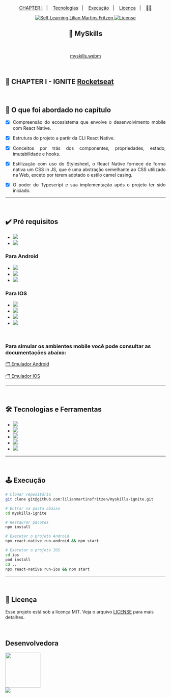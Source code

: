 <p align="center">
  <a href="#CHAPTERI">CHAPTER I</a>&nbsp;&nbsp;&nbsp;|&nbsp;&nbsp;&nbsp;
  <a href="#tecnologias">Tecnologias</a>&nbsp;&nbsp;&nbsp;|&nbsp;&nbsp;&nbsp;
  <a href="#execucao">Execução</a>&nbsp;&nbsp;&nbsp;|&nbsp;&nbsp;&nbsp;
  <a href="#licenca">Licença</a>&nbsp;&nbsp;&nbsp;|&nbsp;&nbsp;&nbsp;
  <a href="#desenvolvedora">🙋‍♀️</a>
</p>

<p align="center">
<a href="https://github.com/lilianmartinsfritzen">
  <img src="https://img.shields.io/static/v1?label=self-learning&message=LMF&color=49AA26&labelColor=000000" alt="Self Learning Lílian Martins Fritzen" />
</a>
<a href="https://github.com/lilianmartinsfritzen/orange-memory/blob/master/LICENSE">
  <img alt="License" src="https://img.shields.io/static/v1?label=license&message=MIT&color=49AA26&labelColor=000000" />
</a>
</p>

<h2 align="center"> 📱 MySkills </h2>
<br>
<div align="center">

[myskills.webm](https://user-images.githubusercontent.com/83084256/180616380-2f5128f2-60e4-4916-8272-25dfff04358a.webm)

</div>
<br>

<h2 id="CHAPTERI">
  🚀 CHAPTER I - IGNITE <a href="https://www.rocketseat.com.br/">Rocketseat
</a>
</h2>
<br>
<div align="justify">

<h2> 📝 O que foi abordado no capítulo</h2>

- [x] Compreensão do ecossistema que envolve o desenvolvimento mobile com React Native.

- [x] Estrutura do projeto a partir da CLI React Native.

- [x] Conceitos por trás dos componentes, propriedades, estado, imutabilidade e hooks.

- [x] Estilização com uso do Stylesheet, o React Native fornece de forma nativa um CSS in JS, que é uma abstração semelhante ao CSS utilizado na Web, exceto por terem adotado o estilo camel casing.

- [x] O poder do Typescript e sua implementação após o projeto ter sido iniciado.

</div>

<hr>

<br>
<h2 id="pré-requisitos">✔️ Pré requisitos</h2>

- <img src="https://img.shields.io/badge/Node.js-339933?style=for-the-badge&logo=nodedotjs&logoColor=white"/>
- <img src="https://img.shields.io/badge/npm-CB3837?style=for-the-badge&logo=npm&logoColor=white"/>

<h3> Para Android </h3>

- <img src="https://img.shields.io/badge/Java-ED8B00?style=for-the-badge&logo=java&logoColor=white">
- <img src="https://img.shields.io/badge/Android_Studio-3DDC84?style=for-the-badge&logo=android-studio&logoColor=white" />
- <img src="https://img.shields.io/badge/gradle-02303A?style=for-the-badge&logo=gradle&logoColor=white"/>

<h3> Para IOS</h3>

- <img src="https://img.shields.io/badge/homebrew-2e2b24?style=for-the-badge&logo=homebrew&logoColor=white"/>

- <img src="https://img.shields.io/badge/watchman-4456e6?style=for-the-badge&logo=watchman&logoColor=white"/>

- <img src="https://img.shields.io/badge/cocoapods-FA2A02?style=for-the-badge&logo=cocoapods&logoColor=white"/>

- <img src="https://img.shields.io/badge/Xcode-007ACC?style=for-the-badge&logo=Xcode&logoColor=white"/>

<br>
<h3>Para simular os ambientes mobile você pode consultar as documentações abaixo:</h3>
<p><a href="https://developer.android.com/studio/run/emulator?authuser=2">🗂 Emulador Android</a></p>

<p><a href="https://developer.apple.com/documentation/xcode/running-your-app-in-the-simulator-or-on-a-device">🗂 Emulador IOS</a></p>
<hr>

<br>
<h2 id="tecnologias">🛠 Tecnologias e Ferramentas</h2>

- <img src="https://img.shields.io/badge/GIT-E44C30?style=for-the-badge&logo=git&logoColor=white"/>
- <img src="https://img.shields.io/badge/GitHub-100000?style=for-the-badge&logo=github&logoColor=white"/>
- <img src="https://img.shields.io/badge/JavaScript-323330?style=for-the-badge&logo=javascript&logoColor=F7DF1E" />
- <img src="https://img.shields.io/badge/React_Native-20232A?style=for-the-badge&logo=react&logoColor=61DAFB"/>
- <img src="https://img.shields.io/badge/TypeScript-007ACC?style=for-the-badge&logo=typescript&logoColor=white" />

<hr>
<br>
<h2 id="execucao">🕹 Execução</h2>

```bash
# Clonar repositório
git clone git@github.com:lilianmartinsfritzen/myskills-ignite.git

# Entrar na pasta abaixo
cd myskills-ignite

# Restaurar pacotes
npm install

# Executar o projeto Android
npx react-native run-android && npm start

# Executar o projeto IOS
cd ios
pod install
cd ..
npx react-native run-ios && npm start

```

<hr>
<br>
<h2 id="licenca">📃 Licença</h2>

Esse projeto está sob a licença MIT. Veja o arquivo [LICENSE](https://github.com/lilianmartinsfritzen/orange-memory/blob/master/LICENSE) para mais detalhes.

<br>

<h2 id="desenvolvedora">Desenvolvedora</h2>
  <img src="https://user-images.githubusercontent.com/83084256/180618959-7691ab72-29fd-413f-a489-d3206831231b.jpeg" width="110" height="110" border-radius="50" /> <br>
<a href="https://www.linkedin.com/in/lilian-martins-fritzen/" target="blank">
  <img src="https://img.shields.io/badge/LinkedIn-0077B5?style=for-the-badge&logo=linkedin&logoColor=white" />
</a>
